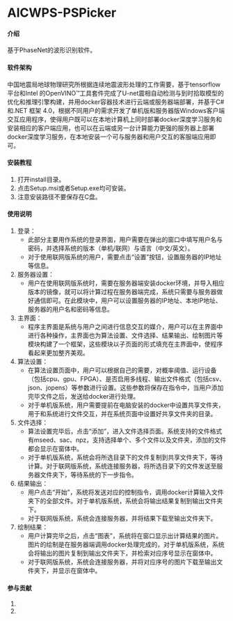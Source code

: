# AICWPS-PSPicker

#### 介绍
基于PhaseNet的波形识别软件。

#### 软件架构
中国地震局地球物理研究所根据连续地震波形处理的工作需要，基于tensorflow平台和Intel 的OpenVINO™工具套件完成了U-net震相自动检测与到时拾取模型的优化和推理引擎构建，并用docker容器技术进行云端或服务器端部署，并基于C#和.NET 框架 4.0，根据不同用户的需求开发了单机版和服务器版Windows客户端交互应用程序，使得用户既可以在本地计算机上同时部署docker深度学习服务和安装相应的客户端应用，也可以在云端或另一台计算能力更强的服务器上部署docker深度学习服务，在本地安装一个可与服务器和用户交互的客服端应用即可。


#### 安装教程

1.  打开install目录。
2.  点击Setup.msi或者Setup.exe均可安装。
3.  注意安装路径不要保存在C盘。

#### 使用说明

1.  登录：
    - 此部分主要用作系统的登录界面，用户需要在弹出的窗口中填写用户名与密码，并选择系统的版本（单机/联网）与语言（中文/英文）。
    - 对于使用联网版系统的用户，需要点击“设置”按钮，设置服务器的IP地址等信息。
2.  服务器设置：
    - 用户在使用联网版系统时，需要在服务器端安装docker环境，并导入相应版本的镜像，就可以将计算过程在服务器端完成，系统只需要与服务器做好通信即可。在此模块中，用户可以设置服务器的IP地址、本地IP地址、服务器的用户名和密码等信息。
3.  主界面：
    - 程序主界面是系统与用户之间进行信息交互的媒介，用户可以在主界面中进行各种操作，主界面也为算法设置、文件选择、结果输出、绘制图片等模块构建了一个框架，这些模块以子页面的形式填充在主界面中，使程序看起来更加整齐美观。
4.  算法设置：
    - 在算法设置页面中，用户可以根据自己的需要，对概率阈值、运行设备（包括cpu、gpu、FPGA）、是否启用多线程、输出文件格式（包括csv、json、jopens）等参数进行设置。这些参数将保存在指令中，当用户添加完毕文件之后，发送给docker进行处理。
    - 对于单机版系统，用户需要提前在电脑安装的docker中设置共享文件夹，用于和系统进行文件交互，并在系统页面中设置好共享文件夹的目录。
5.  文件选择：
    - 算法设置完毕后，点击“添加”，进入文件选择页面。系统支持的文件格式有mseed、sac、npz，支持选择单个、多个文件以及文件夹，添加的文件都会显示在窗体中。
    - 对于单机版系统，系统会将所选目录下的文件复制到共享文件夹下，等待计算。对于联网版系统，系统连接服务器，将所选目录下的文件发送至服务器文件夹下，等待系统的下一步指令。
6.  结果输出：
    - 用户点击“开始”，系统将发送对应的控制指令，调用docker计算输入文件夹下的全部文件。对于单机版系统，系统会将输出结果复制到输出文件夹下。
    - 对于联网版系统，系统会连接服务器，并将结果下载至输出文件夹下。
7.  绘制结果：
    - 用户计算完毕之后，点击“图表”，系统将在窗口显示出计算结果的图片。图片的绘制是在服务器端调用docker处理完成的，对于单机版系统，系统会将输出的图片复制到输出文件夹下，并检索对应序号显示在窗体中。
    - 对于联网版系统，系统会连接服务器，并将对应序号的图片下载至输出文件夹下，并显示在窗体中。



#### 参与贡献

1.  
2.  
